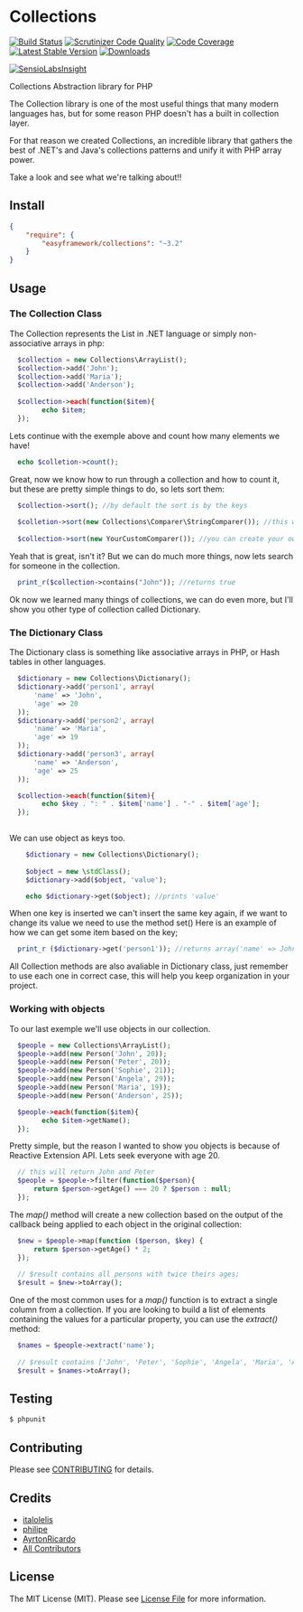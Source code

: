 # Collections

[![Build Status](https://travis-ci.org/italolelis/collections.svg?style=flat-square)](https://travis-ci.org/italolelis/collections)
[![Scrutinizer Code Quality](http://img.shields.io/scrutinizer/g/italolelis/collections.svg?style=flat-square)](https://scrutinizer-ci.com/g/italolelis/collections/)
[![Code Coverage](http://img.shields.io/scrutinizer/coverage/g/italolelis/collections.svg?style=flat-square)](https://scrutinizer-ci.com/g/italolelis/collections/)
[![Latest Stable Version](http://img.shields.io/packagist/v/easyframework/collections.svg?style=flat-square)](https://packagist.org/packages/easyframework/collections)
[![Downloads](https://img.shields.io/packagist/dt/easyframework/collections.svg?style=flat-square)](https://packagist.org/packages/easyframework/collections)

[![SensioLabsInsight](https://insight.sensiolabs.com/projects/1f67b9bd-f120-43d5-9f02-f73aa6132d86/small.png)](https://insight.sensiolabs.com/projects/1f67b9bd-f120-43d5-9f02-f73aa6132d86)

Collections Abstraction library for PHP

The Collection library is one of the most useful things that many modern languages has, but for some reason PHP doesn't has a built in collection layer.

For that reason we created Collections, an incredible library that gathers the best of .NET's and Java's collections patterns and
unify it with PHP array power.

Take a look and see what we're talking about!!

## Install

``` json
{
    "require": {
        "easyframework/collections": "~3.2"
    }
}
```

## Usage

### The Collection Class

The Collection represents the List in .NET language or simply non-associative arrays in php:

```php
  $collection = new Collections\ArrayList();
  $collection->add('John');
  $collection->add('Maria');
  $collection->add('Anderson');
  
  $collection->each(function($item){
        echo $item;
  });

```    
Lets continue with the exemple above and count how many elements we have!

```php
  echo $colletion->count();
```

Great, now we know how to run through a collection and how to count it, but these are pretty simple things to do, so lets sort them:

```php
  $collection->sort(); //by default the sort is by the keys
  
  $colletion->sort(new Collections\Comparer\StringComparer()); //this will sort by alfabetic order
  
  $collection->sort(new YourCustomComparer()); //you can create your own custom comparer to sort your collection
```

Yeah that is great, isn't it? But we can do much more things, now lets search for someone in the collection.

```php
  print_r($collection->contains("John")); //returns true
```

Ok now we learned many things of collections, we can do even more, but I'll show you other type of collection called Dictionary.

### The Dictionary Class

The Dictionary class is something like associative arrays in PHP, or Hash tables in other languages.

```php
  $dictionary = new Collections\Dictionary();
  $dictionary->add('person1', array(
      'name' => 'John',
      'age' => 20
  ));
  $dictionary->add('person2', array(
      'name' => 'Maria',
      'age' => 19
  ));
  $dictionary->add('person3', array(
      'name' => 'Anderson',
      'age' => 25
  ));

  $collection->each(function($item){
        echo $key . ": " . $item['name'] . "-" . $item['age'];
  });
  
```

We can use object as keys too.

```php
    $dictionary = new Collections\Dictionary();
    
    $object = new \stdClass();
    $dictionary->add($object, 'value');

    echo $dictionary->get($object); //prints 'value'
```

When one key is inserted we can't insert the same key again, if we want to change its value we need to use the method set()
Here is an example of how we can get some item based on the key;

```php
  print_r ($dictionary->get('person1')); //returns array('name' => John, 'age' => 20)
```   

All Collection methods are also avaliable in Dictionary class, just remember to use each one in correct case, this will help you keep organization in your project.

### Working with objects

To our last exemple we'll use objects in our collection.

```php
  $people = new Collections\ArrayList();
  $people->add(new Person('John', 20));
  $people->add(new Person('Peter', 20));
  $people->add(new Person('Sophie', 21));
  $people->add(new Person('Angela', 29));
  $people->add(new Person('Maria', 19));
  $people->add(new Person('Anderson', 25));

  $people->each(function($item){
        echo $item->getName();
  });
```  

Pretty simple, but the reason I wanted to show you objects is because of Reactive Extension API.
Lets seek everyone with age 20.

```php
  // this will return John and Peter
  $people = $people->filter(function($person){
      return $person->getAge() === 20 ? $person : null;
  });
``` 

The *map()* method will create a new collection based on the output of the callback being applied to each object 
in the original collection:

```php
  $new = $people->map(function ($person, $key) {
      return $person->getAge() * 2;
  });
  
  // $result contains all persons with twice theirs ages;
  $result = $new->toArray();
``` 

One of the most common uses for a *map()* function is to extract a single column from a collection. 
If you are looking to build a list of elements containing the values for a particular property, 
you can use the *extract()* method:

```php
  $names = $people->extract('name');
  
  // $result contains ['John', 'Peter', 'Sophie', 'Angela', 'Maria', 'Anderson'];
  $result = $names->toArray();
``` 

## Testing

``` bash
$ phpunit
```

## Contributing

Please see [CONTRIBUTING](https://github.com/LellysInformatica/collections/blob/master/CONTRIBUTING.md) for details.

## Credits

- [italolelis](https://github.com/italolelis)
- [philipe](https://github.com/philipe)
- [AyrtonRicardo](https://github.com/AyrtonRicardo)
- [All Contributors](https://github.com/LellysInformatica/collections/contributors)


## License

The MIT License (MIT). Please see [License File](https://github.com/LellysInformatica/collections/blob/master/LICENSE) for more information.
